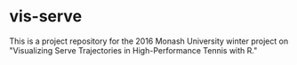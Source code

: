# vis-serve

This is a project repository for the 2016 Monash University winter project on "Visualizing Serve Trajectories in High-Performance Tennis with R."